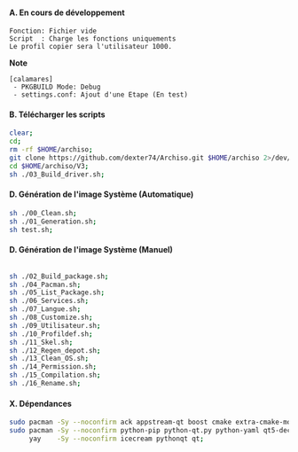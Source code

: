 #### A. En cours de développement
```
Fonction: Fichier vide
Script  : Charge les fonctions uniquements
Le profil copier sera l'utilisateur 1000.
```

**Note**
````
[calamares]
 - PKGBUILD Mode: Debug
 - settings.conf: Ajout d'une Etape (En test) 
````


#### B. Télécharger les scripts 
```bash
clear;
cd;
rm -rf $HOME/archiso;
git clone https://github.com/dexter74/Archiso.git $HOME/archiso 2>/dev/null;
cd $HOME/archiso/V3;
sh ./03_Build_driver.sh;

```
#### D. Génération de l'image Système (Automatique)
```bash
sh ./00_Clean.sh;
sh ./01_Generation.sh;
sh test.sh;
```

#### D. Génération de l'image Système (Manuel)
```bash

sh ./02_Build_package.sh;
sh ./04_Pacman.sh;
sh ./05_List_Package.sh;
sh ./06_Services.sh;
sh ./07_Langue.sh;
sh ./08_Customize.sh;
sh ./09_Utilisateur.sh;
sh ./10_Profildef.sh;
sh ./11_Skel.sh;
sh ./12_Regen_depot.sh;
sh ./13_Clean_OS.sh;
sh ./14_Permission.sh;
sh ./15_Compilation.sh;
sh ./16_Rename.sh;
```

#### X. Dépendances
```bash
sudo pacman -Sy --noconfirm ack appstream-qt boost cmake extra-cmake-modules kcoreaddons kiconthemes kio kparts kservice kpmcore plasma-framework;
sudo pacman -Sy --noconfirm python-pip python-qt.py python-yaml qt5-declarative qt5-location qt5-tools qt5-xmlpatterns qt5-webengine yaml-cpp;
     yay    -Sy --noconfirm icecream pythonqt qt;
```
